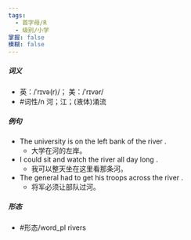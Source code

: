 ```yaml
---
tags:
  - 首字母/R
  - 级别/小学
掌握: false
模糊: false
---
```

##### 词义
- 英：/ˈrɪvə(r)/； 美：/ˈrɪvər/
- #词性/n  河；江；(液体)涌流
##### 例句
- The university is on the left bank of the river .
	- 大学在河的左岸。
- I could sit and watch the river all day long .
	- 我可以整天坐在这里看那条河。
- The general had to get his troops across the river .
	- 将军必须让部队过河。
##### 形态
- #形态/word_pl rivers
